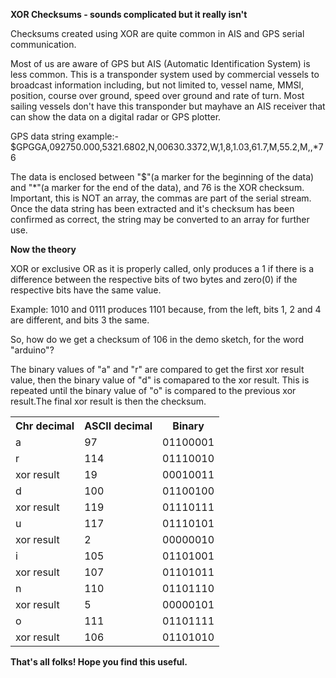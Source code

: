 <b>XOR Checksums - sounds complicated but it really isn't</b>

Checksums created using XOR are quite common in AIS and GPS serial communication.

Most of us are aware of GPS but AIS (Automatic Identification System) is less common. This is a transponder system used by commercial vessels to broadcast information including, but not limited to, vessel name, MMSI, position, course over ground, speed over ground and rate of turn. Most sailing vessels don't have this transponder but mayhave an AIS receiver that can show the data on a digital radar or GPS plotter.

GPS data string example:-
$GPGGA,092750.000,5321.6802,N,00630.3372,W,1,8,1.03,61.7,M,55.2,M,,*76

The data is enclosed between "$"(a marker for the beginning of the data) and "*"(a marker for the end of the data), and 76 is the XOR checksum. Important, this is NOT an array, the commas are part of the serial stream. Once the data string has been extracted and it's checksum has been confirmed as correct, the string may be converted to an array for further use.

<b>Now the theory</b>

XOR or exclusive OR as it is properly called, only produces a 1 if there is a difference between the respective bits of two bytes and zero(0) if the respective bits have the same value.

Example:
1010 and 0111 produces 1101 because, from the left, bits 1, 2 and 4 are different, and bits 3 the same.

So, how do we get a checksum of 106 in the demo sketch, for the word "arduino"?

The binary values of "a" and "r" are compared to get the first xor result value, then the binary value of "d" is comapared to the xor result. This is repeated until the binary value of "o" is compared to the previous xor result.The final xor result is then the checksum.

<table>
  <tr>
    <th>Chr decimal</th>
    <th>ASCII decimal</th> 
    <th>Binary</th>
  </tr>
  <tr>
    <td>a</td>
    <td>97</td> 
    <td>01100001</td>
  </tr>
  <tr>
    <td>r</td>
    <td>114</td> 
    <td>01110010</td>
  </tr>
  <tr>
    <td>xor result</td>
    <td>19</td> 
    <td>00010011</td>
  </tr>
  <tr>
    <td>d</td>
    <td>100</td> 
    <td>01100100</td>
  </tr>
  <tr>
    <td>xor result</td>
    <td>119</td> 
    <td>01110111</td>
  </tr>
  <tr>
    <td>u</td>
    <td>117</td> 
    <td>01110101</td>
  </tr>
  <tr>
    <td>xor result</td>
    <td>2</td> 
    <td>00000010</td>
  </tr>
  <tr>
    <td>i</td>
    <td>105</td> 
    <td>01101001</td>
  </tr>
  <tr>
    <td>xor result</td>
    <td>107</td> 
    <td>01101011</td>
  </tr>
  <tr>
    <td>n</td>
    <td>110</td> 
    <td>01101110</td>
  </tr>
  <tr>
    <td>xor result</td>
    <td>5</td> 
    <td>00000101</td>
  </tr>
  <tr>
    <td>o</td>
    <td>111</td> 
    <td>01101111</td>
  </tr>
  <tr>
    <td>xor result</td>
    <td>106</td> 
    <td>01101010</td>
  </tr>
</table>

<b>That's all folks! Hope you find this useful.</b>
